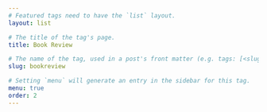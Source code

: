```yaml
---
# Featured tags need to have the `list` layout.
layout: list

# The title of the tag's page.
title: Book Review

# The name of the tag, used in a post's front matter (e.g. tags: [<slug>]).
slug: bookreview

# Setting `menu` will generate an entry in the sidebar for this tag.
menu: true
order: 2
---
```

